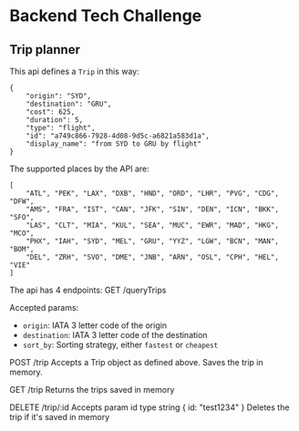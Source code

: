 # Backend Tech Challenge

## Trip planner

This api defines a `Trip` in this way:

```
{
    "origin": "SYD",
    "destination": "GRU",
    "cost": 625,
    "duration": 5,
    "type": "flight",
    "id": "a749c866-7928-4d08-9d5c-a6821a583d1a",
    "display_name": "from SYD to GRU by flight"
}
```

The supported places by the API are:

```
[
    "ATL", "PEK", "LAX", "DXB", "HND", "ORD", "LHR", "PVG", "CDG", "DFW",
    "AMS", "FRA", "IST", "CAN", "JFK", "SIN", "DEN", "ICN", "BKK", "SFO",
    "LAS", "CLT", "MIA", "KUL", "SEA", "MUC", "EWR", "MAD", "HKG", "MCO",
    "PHX", "IAH", "SYD", "MEL", "GRU", "YYZ", "LGW", "BCN", "MAN", "BOM",
    "DEL", "ZRH", "SVO", "DME", "JNB", "ARN", "OSL", "CPH", "HEL", "VIE"
]
```

The api has 4 endpoints:
GET /queryTrips

Accepted params:

- `origin`: IATA 3 letter code of the origin
- `destination`: IATA 3 letter code of the destination
- `sort_by`: Sorting strategy, either `fastest` or `cheapest`

POST /trip
Accepts a Trip object as defined above.
Saves the trip in memory.

GET /trip
Returns the trips saved in memory

DELETE /trip/:id
Accepts param id type string
{
id: "test1234"
}
Deletes the trip if it's saved in memory
